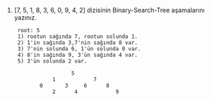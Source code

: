 1) [7, 5, 1, 8, 3, 6, 0, 9, 4, 2] dizisinin Binary-Search-Tree aşamalarını yazınız.<br />
              
        root: 5 
        1) rootun sağında 7, rootun solunda 1.
        2) 1'in sağında 3,7'nin sağında 8 var.
        3) 7'nin solunda 6, 1'ün solunda 0 var.
        4) 8'in sağında 9, 3'ün sağında 4 var.
        5) 3'ün solunda 2 var.
        
                         5
                   1            7
               0       3     6      8
                   2      4            9
